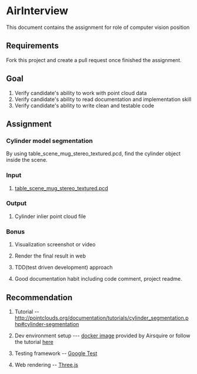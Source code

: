 # AirInterview

This document contains the assignment for role of computer vision position

## Requirements

Fork this project and create a pull request once finished the assignment.

## Goal

1. Verify candidate's ability to work with point cloud data
2. Verify candidate's ability to read documentation and implementation skill
3. Verify candidate's ability to write clean and testable code

## Assignment

### Cylinder model segmentation 

By using table_scene_mug_stereo_textured.pcd, find the cylinder object inside the scene.

### Input 

1. [table_scene_mug_stereo_textured.pcd](https://github.com/Airsquire/AirInterview/blob/master/table_scene_mug_stereo_textured.pcd)

### Output

1. Cylinder inlier point cloud file

### Bonus

1. Visualization screenshot or video

2. Render the final result in web

3. TDD(test driven development) approach

4. Good documentation habit including code comment, project readme.

## Recommendation

1. Tutorial -- http://pointclouds.org/documentation/tutorials/cylinder_segmentation.php#cylinder-segmentation

2. Dev environment setup --- [docker image](https://hub.docker.com/r/youyue/pcl-docker/) provided by Airsquire or follow the tutorial [here](http://pointclouds.org/documentation/tutorials/)

3. Testing framework -- [Google Test](https://github.com/google/googletest)

4. Web rendering -- [Three.js](https://threejs.org/docs/index.html#manual/introduction/Creating-a-scene)